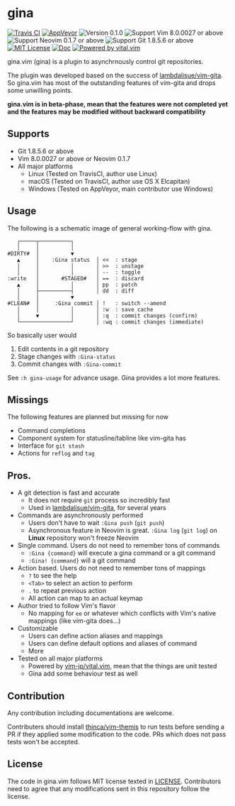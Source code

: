 gina
==============================================================================
[![Travis CI](https://img.shields.io/travis/lambdalisue/gina.vim/master.svg?style=flat-square&label=Travis%20CI)](https://travis-ci.org/lambdalisue/gina.vim)
[![AppVeyor](https://img.shields.io/appveyor/ci/lambdalisue/gina-vim/master.svg?style=flat-square&label=AppVeyor)](https://ci.appveyor.com/project/lambdalisue/gina-vim/branch/master)
![Version 0.1.0](https://img.shields.io/badge/version-0.1.0-yellow.svg?style=flat-square)
![Support Vim 8.0.0027 or above](https://img.shields.io/badge/support-Vim%208.0.0027%20or%20above-yellowgreen.svg?style=flat-square)
![Support Neovim 0.1.7 or above](https://img.shields.io/badge/support-Neovim%200.1.7%20or%20above-yellowgreen.svg?style=flat-square)
![Support Git 1.8.5.6 or above](https://img.shields.io/badge/support-Git%201.8.5.6%20or%20above-green.svg?style=flat-square)
[![MIT License](https://img.shields.io/badge/license-MIT-blue.svg?style=flat-square)](LICENSE)
[![Doc](https://img.shields.io/badge/doc-%3Ah%20gina-orange.svg?style=flat-square)](doc/gina.txt)
[![Powered by vital.vim](https://img.shields.io/badge/powered%20by-vital.vim-80273f.svg?style=flat-square)](https://github.com/vim-jp/vital.vim)

gina.vim (gina) is a plugin to asynchrnously control git repositories.

The plugin was developed based on the success of [lambdalisue/vim-gita][].
So gina.vim has most of the outstanding features of vim-gita and drops some unwilling points.

**gina.vim is in beta-phase, mean that the features were not completed yet and the features may be modified without backward compatibility**


Supports
-------------------------------------------------------------------------------
- Git 1.8.5.6 or above
- Vim 8.0.0027 or above or Neovim 0.1.7
- All major platforms
  - Linux (Tested on TravisCI, author use Linux)
  - macOS (Tested on TravisCI, author use OS X Elcapitan)
  - Windows (Tested on AppVeyor, main contributor use Windows)

Usage
-------------------------------------------------------------------------------

The following is a schematic image of general working-flow with gina.

```
   ┌─────┬──────────┐
   │     │          │
#DIRTY#  │          ▼
   ▲     │    :Gina status  │ <<  : stage
   │     │          │       │ >>  : unstage
   │     │          │       │ --  : toggle
:write   │       #STAGED#   │ ==  : discard
   ▲     │          │       │ pp  : patch
   │     ├──────────┤       │ dd  : diff
   │     │          ▼   
#CLEAN#  │     :Gina commit │ !   : switch --amend
   │     │          │       │ :w  : save cache
   │     ▼          │       │ :q  : commit changes (confirm)
   └────────────────┘       │ :wq : commit changes (immediate)
```

So basically user would

1. Edit contents in a git repository
2. Stage changes with `:Gina-status`
3. Commit changes with `:Gina-commit`

See `:h gina-usage` for advance usage. Gina provides a lot more features.

Missings
-------------------------------------------------------------------------------

The following features are planned but missing for now

- Command completions
- Component system for statusline/tabline like vim-gita has
- Interface for `git stash`
- Actions for `reflog` and `tag`

Pros.
-------------------------------------------------------------------------------

- A git detection is fast and accurate
  - It does not require `git` process so incredibly fast
  - Used in [lambdalisue/vim-gita][], for several years
- Commands are asynchronously performed
  - Users don't have to wait `:Gina push` (`git push`)
  - Asynchronous feature in Neovim is great. `:Gina log` (`git log`) on **Linux** repository won't freeze Neovim
- Single command. Users do not need to remember tons of commands
  - `:Gina {command}` will execute a gina command or a git command
  - `:Gina! {command}` will a git command
- Action based. Users do not need to remember tons of mappings
  - `?` to see the help
  - `<Tab>` to select an action to perform
  - `.` to repeat previous action
  - All action can map to an actual keymap
- Author tried to follow Vim's flavor
  - No mapping for `ee` or whatever which conflicts with Vim's native mappings (like vim-gita does...)
- Customizable
  - Users can define action aliases and mappings
  - Users can define default options and aliases of command
  - More
- Tested on all major platforms
  - Powered by [vim-jp/vital.vim][], mean that the things are unit tested
  - Gina add some behaviour test as well

[lambdalisue/vim-gita]: https://github.com/lambdalisue/vim-gita
[vim-jp/vital.vim]:     https://github.com/vim-jp/vital.vim


Contribution
-------------------------------------------------------------------------------
Any contribution including documentations are welcome.

Contributers should install [thinca/vim-themis][] to run tests before sending a PR if they applied some modification to the code.
PRs which does not pass tests won't be accepted.

[thinca/vim-themis]: https://github.com/thinca/vim-themis


License
-------------------------------------------------------------------------------
The code in gina.vim follows MIT license texted in [LICENSE](./LICENSE).
Contributors need to agree that any modifications sent in this repository follow the license.
